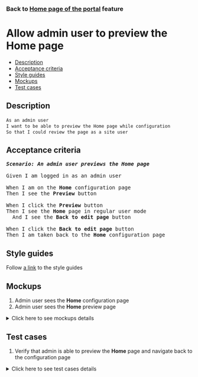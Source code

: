 ### Back to [Home page of the portal](../../) feature

# Allow admin user to preview the Home page

- [Description](#description)
- [Acceptance criteria](#acceptance-criteria)
- [Style guides](#style-guides)
- [Mockups](#mockups)
- [Test cases](#test-cases)

## Description

    As an admin user
    I want to be able to preview the Home page while configuration
    So that I could review the page as a site user

## Acceptance criteria

<pre>
<b><i>Scenario: An admin user previews the Home page</i></b>

Given I am logged in as an admin user

When I am on the <b>Home</b> configuration page
Then I see the <b>Preview</b> button

When I click the <b>Preview</b> button
Then I see the <b>Home</b> page in regular user mode
  And I see the <b>Back to edit page</b> button

When I click the <b>Back to edit page</b> button
Then I am taken back to the <b>Home</b> configuration page
</pre>

## Style guides

Follow [a link](https://www.figma.com/proto/0zkkf5WC77OSpvyD6YXpFE/Style-guides?page-id=0%3A1&node-id=19%3A5368&viewport=266%2C48%2C0.54&scaling=min-zoom&starting-point-node-id=19%3A5368) to the style guides

## Mockups

1. Admin user sees the <b>Home</b> configuration page
2. Admin user sees the <b>Home</b> preview page

<details>
  <summary>Click here to see mockups details</summary>

**1. Admin user sees the Home configuration page:**

![Admin user sees the Home configuration page](/sports_hub_portal/web_application_features/home_page/images/home_configuration.png)

**2. Admin user sees the Home preview page:**

![Admin user sees the Home preview page](/sports_hub_portal/web_application_features/home_page/images/home_preview_page.png)

</details>

## Test cases

1. Verify that admin is able to preview the <b>Home</b> page and navigate back to the configuration page

<details>
  <summary>Click here to see test cases details</summary>

### **#1. Verify that admin is able to preview the Home page and navigate back to the configuration page**

|Preconditions|Steps|Expected result
--------------|-----|----------
|- Log in with admin account</br>- Go to the <b>Home</b> configuration page</br>- Update the <b>Main articles</b> section</br>- Update the <b>Breakdown</b> section</br>- Update the <b>Photo of the day</b> section|1) Click <b>Preview</b></br>2) Click <b>Back to edit page</b>|1) The <b>Home</b> page is shown for admin as it will be shown for the users</br>2) Admin navigates back to the <b>Home</b> configuration page|

</details>
